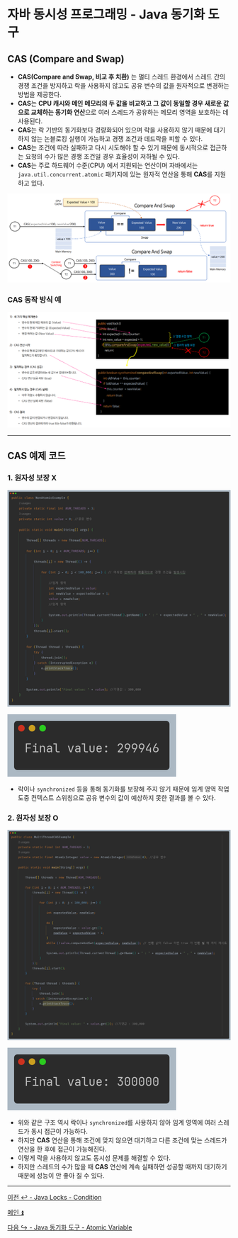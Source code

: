# 자바 동시성 프로그래밍 - Java 동기화 도구

## CAS (Compare and Swap)

- **CAS(Compare and Swap, 비교 후 치환)** 는 멀티 스레드 환경에서 스레드 간의 경쟁 조건을 방지하고 락을 사용하지 않고도 공유 변수의 값을 원자적으로 변경하는 방법을 제공한다.
- **CAS**는 **CPU 캐시와 메인 메모리의 두 값을 비교하고 그 값이 동일할 경우 새로운 값으로 교체하는 동기화 연산**으로 여러 스레드가 공유하는 메모리 영역을 보호하는 데 사용된다.
- **CAS**는 락 기반의 동기화보다 경량화되어 있으며 락을 사용하지 않기 때문에 대기하지 않는 논블로킹 실행이 가능하고 경쟁 조건과 데드락을 피할 수 있다.
- **CAS**는 조건에 따라 실패하고 다시 시도해야 할 수 있기 때문에 동시적으로 접근하는 요청의 수가 많은 경쟁 조건일 경우 효율성이 저하될 수 있다.
- **CAS**는 주로 하드웨어 수준(CPU) 에서 지원되는 연산이며 자바에서는 `java.util.concurrent.atomic` 패키지에 있는 원자적 연산을 통해 **CAS**를 지원하고 있다.

![img.png](image/img.png)

### CAS 동작 방식 예

![img_1.png](image/img_1.png)

---

## CAS 예제 코드

### 1. 원자성 보장 X

![img_2.png](image/img_2.png)

![img_3.png](image/img_3.png)

- 락이나 `synchronized` 등을 통해 동기화를 보장해 주지 않기 때문에 임계 영역 작업 도중 컨텍스트 스위칭으로 공유 변수의 값이 예상하지 못한 결과를 볼 수 있다.

### 2. 원자성 보장 O

![img_4.png](image/img_4.png)

![img_5.png](image/img_5.png)

- 위와 같은 구조 역시 락이나 `synchronized`를 사용하지 않아 임계 영역에 여러 스레드가 동시 접근이 가능하다.
- 하지만 **CAS** 연산을 통해 조건에 맞지 않으면 대기하고 다른 조건에 맞는 스레드가 연산을 한 후에 접근이 가능해진다.
- 이렇게 락을 사용하지 않고도 동시성 문제를 해결할 수 있다.
- 하지만 스레드의 수가 많을 때 **CAS** 연산에 계속 실패하면 성공할 때까지 대기하기 때문에 성능이 안 좋아 질 수 있다.

---

[이전 ↩️ - Java Locks - Condition](https://github.com/genesis12345678/TIL/blob/main/Java/reactive/locks/Condition.md)

[메인 ⏫](https://github.com/genesis12345678/TIL/blob/main/Java/reactive/Main.md)

[다음 ↪️ - Java 동기화 도구 - Atomic Variable](https://github.com/genesis12345678/TIL/blob/main/Java/reactive/javaSync/Atomic.md)